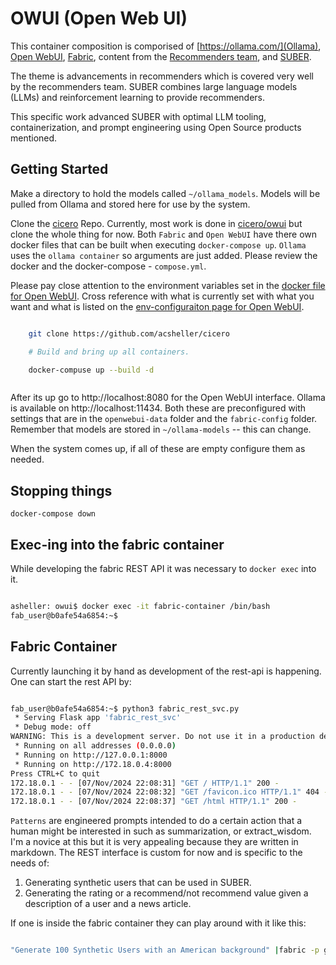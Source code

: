 # OWUI (Open Web UI)

This container composition  is comporised of [https://ollama.com/](Ollama), [Open WebUI](https://github.com/open-webui/open-webui), [Fabric](https://github.com/danielmiessler/fabric), content from the [Recommenders team](https://github.com/recommenders-team/recommenders/tree/main), and [SUBER](https://github.com/SUBER-Team/SUBER).  

The theme is advancements in recommenders which is covered very well by the recommenders team.  SUBER combines large language models (LLMs) and reinforcement learning to provide recommenders.  

This specific work advanced SUBER with optimal LLM tooling, containerization, and prompt engineering using Open Source products mentioned.

## Getting Started

Make a directory to hold the models called `~/ollama_models`. Models will be pulled from Ollama and stored here for use by the system.

Clone the [cicero]() Repo.  Currently, most work is done in [cicero/owui](../owui/) but clone the whole thing for now. Both `Fabric` and `Open WebUI` have there own docker files that can be built when executing `docker-compose up`. `Ollama` uses the `ollama container` so arguments are just added.  Please review the docker  and the docker-compose - `compose.yml`.

Please pay close attention to the environment variables set in the [docker file for Open WebUI](./Dockerfile.owui).  Cross reference with what is currently set with what you want and what is listed on the [env-configuraiton page for Open WebUI](https://docs.openwebui.com/getting-started/env-configuration/).


```.bash

    git clone https://github.com/acsheller/cicero

    # Build and bring up all containers.

    docker-compuse up --build -d



```

After its up go to http://localhost:8080 for the Open WebUI interface.  Ollama is available on http://localhost:11434.
Both these are preconfigured with settings that are in the `openwebui-data` folder and the `fabric-config` folder.
Remember that models are stored in `~/ollama-models`  -- this can change.  

When the system comes up, if all of these are empty configure them as needed.  


## Stopping things

```
docker-compose down

```

## Exec-ing into the fabric container

While developing the fabric REST API it was necessary to `docker exec` into it. 

```.bash

asheller: owui$ docker exec -it fabric-container /bin/bash
fab_user@b0afe54a6854:~$ 

```

## Fabric Container 

Currently launching it by hand as development of the rest-api is happening. One can start the rest API by:

```.bash

fab_user@b0afe54a6854:~$ python3 fabric_rest_svc.py 
 * Serving Flask app 'fabric_rest_svc'
 * Debug mode: off
WARNING: This is a development server. Do not use it in a production deployment. Use a production WSGI server instead.
 * Running on all addresses (0.0.0.0)
 * Running on http://127.0.0.1:8000
 * Running on http://172.18.0.4:8000
Press CTRL+C to quit
172.18.0.1 - - [07/Nov/2024 22:08:31] "GET / HTTP/1.1" 200 -
172.18.0.1 - - [07/Nov/2024 22:08:32] "GET /favicon.ico HTTP/1.1" 404 -
172.18.0.1 - - [07/Nov/2024 22:08:37] "GET /html HTTP/1.1" 200 -

```

`Patterns` are engineered prompts intended to do a certain action that a human might be interested in such as summarization, or extract_wisdom.  I'm a novice at this but it is very appealing because they are written in markdown.  The REST interface is custom for now and is specific to the needs of:

1. Generating synthetic users that can be used in SUBER.
2. Generating the rating or a recommend/not recommend value given a description of a user and a news article. 

If one is inside the fabric container they can play around with it like this:

```.bash

"Generate 100 Synthetic Users with an American background" |fabric -p generate_synthetic_news_user

```

